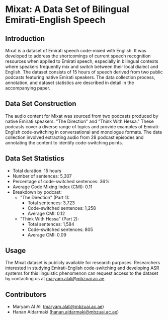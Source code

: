 # Mixat: A Data Set of Bilingual Emirati-English Speech

## Introduction
Mixat is a dataset of Emirati speech code-mixed with English. It was developed to address the shortcomings of current speech recognition resources when applied to Emirati speech, especially in bilingual contexts where speakers frequently mix and switch between their local dialect and English. The dataset consists of 15 hours of speech derived from two public podcasts featuring native Emirati speakers. The data collection process, annotation, and dataset statistics are described in detail in the accompanying paper.

## Data Set Construction
The audio content for Mixat was sourced from two podcasts produced by native Emirati speakers: "The Direction" and "Think With Hessa." These podcasts cover a diverse range of topics and provide examples of Emirati-English code-switching in conversational and monologue formats. The data collection involved extracting audio from 28 podcast episodes and annotating the content to identify code-switching points.

## Data Set Statistics
- Total duration: 15 hours
- Number of sentences: 5,307
- Percentage of code-switched sentences: 36%
- Average Code Mixing Index (CMI): 0.11
- Breakdown by podcast:
  - "The Direction" (Part 1):
    - Total sentences: 3,723
    - Code-switched sentences: 1,258
    - Average CMI: 0.12
  - "Think With Hessa" (Part 2):
    - Total sentences: 1,584
    - Code-switched sentences: 805
    - Average CMI: 0.09

## Usage
The Mixat dataset is publicly available for research purposes. Researchers interested in studying Emirati-English code-switching and developing ASR systems for this linguistic phenomenon can request access to the dataset by contacting us at maryam.alali@mbzuai.ac.ae.

## Contributors
- Maryam Al Ali (maryam.alali@mbzuai.ac.ae)
- Hanan Aldarmaki (hanan.aldarmaki@mbzuai.ac.ae)
  
